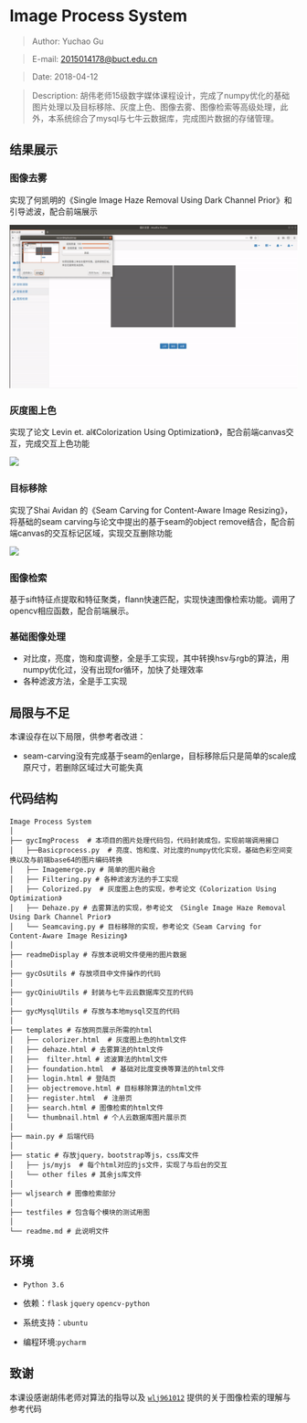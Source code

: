# Image Process System
> Author: Yuchao Gu

> E-mail: 2015014178@buct.edu.cn

> Date: 2018-04-12

>Description: 胡伟老师15级数字媒体课程设计，完成了numpy优化的基础图片处理以及目标移除、灰度上色、图像去雾、图像检索等高级处理，此外，本系统综合了mysql与七牛云数据库，完成图片数据的存储管理。

## 结果展示

### 图像去雾
实现了何凯明的《Single Image Haze Removal Using Dark Channel Prior》和引导滤波，配合前端展示

![](./readmeDisplay/dehaze.gif)

### 灰度图上色
实现了论文 Levin et. al《Colorization Using Optimization》，配合前端canvas交互，完成交互上色功能

![](./readmeDisplay/color.gif)

### 目标移除
实现了Shai Avidan 的《Seam Carving for Content-Aware Image Resizing》，将基础的seam carving与论文中提出的基于seam的object remove结合，配合前端canvas的交互标记区域，实现交互删除功能

![](./readmeDisplay/objectrm.gif)

### 图像检索
基于sift特征点提取和特征聚类，flann快速匹配，实现快速图像检索功能。调用了opencv相应函数，配合前端展示。

### 基础图像处理
* 对比度，亮度，饱和度调整，全是手工实现，其中转换hsv与rgb的算法，用numpy优化过，没有出现for循环，加快了处理效率
* 各种滤波方法，全是手工实现

## 局限与不足
本课设存在以下局限，供参考者改进：

* seam-carving没有完成基于seam的enlarge，目标移除后只是简单的scale成原尺寸，若删除区域过大可能失真

## 代码结构
```
Image Process System
│
├── gycImgProcess  # 本项目的图片处理代码包，代码封装成包，实现前端调用接口
│   ├──Basicprocess.py  # 亮度、饱和度、对比度的numpy优化实现，基础色彩空间变换以及与前端base64的图片编码转换
│   ├── Imagemerge.py # 简单的图片融合
│   ├── Filtering.py # 各种滤波方法的手工实现
│   ├── Colorized.py  # 灰度图上色的实现，参考论文《Colorization Using Optimization》
│   ├── Dehaze.py # 去雾算法的实现，参考论文 《Single Image Haze Removal Using Dark Channel Prior》
│   └── Seamcaving.py # 目标移除的实现，参考论文《Seam Carving for Content-Aware Image Resizing》
│ 
├── readmeDisplay # 存放本说明文件使用的图片数据
│ 
├── gycOsUtils # 存放项目中文件操作的代码
│ 
├── gycQiniuUtils # 封装与七牛云云数据库交互的代码
│ 
├── gycMysqlUtils # 存放与本地mysql交互的代码
│ 
├── templates # 存放网页展示所需的html
│   ├── colorizer.html  # 灰度图上色的html文件
│   ├── dehaze.html # 去雾算法的html文件
│   ├──  filter.html # 滤波算法的html文件
│   ├── foundation.html  # 基础对比度变换等算法的html文件
│   ├── login.html # 登陆页
│   ├── objectremove.html # 目标移除算法的html文件
│   ├── register.html  # 注册页
│   ├── search.html # 图像检索的html文件
│   └── thumbnail.html # 个人云数据库图片展示页
│
├── main.py # 后端代码
│
├── static # 存放jquery，bootstrap等js，css库文件
│   ├── js/myjs  # 每个html对应的js文件，实现了与后台的交互
│   └── other files # 其余js库文件
│
├── wljsearch # 图像检索部分
│
├── testfiles # 包含每个模块的测试用图
│
└── readme.md # 此说明文件
```

## 环境

* `Python 3.6 `

* 依赖：`flask` `jquery` `opencv-python`

* 系统支持：`ubuntu` 

* 编程环境:`pycharm`

## 致谢
本课设感谢胡伟老师对算法的指导以及  [`wlj961012`](https://github.com/wlj961012/DigitalMedia) 提供的关于图像检索的理解与参考代码
